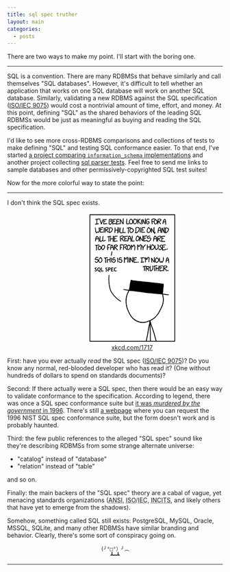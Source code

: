 ```yaml
---
title: sql spec truther
layout: main
categories:
  - posts
---
```


There are two ways to make my point.
I'll start with the boring one.

---

SQL is a convention.
There are many RDBMSs that behave similarly and call themselves "SQL databases".
However, it's difficult to tell whether an application that works on one SQL database will work on another SQL database.
Similarly, validating a new RDBMS against the SQL specification ([ISO/IEC 9075][iso-9075]) would cost a nontrivial amount of time, effort, and money.
At this point, defining "SQL" as the shared behaviors of the leading SQL RDBMSs would be just as meaningful as buying and reading the SQL specification.

I'd like to see more cross-RDBMS comparisons and collections of tests to make defining "SQL" and testing SQL conformance easier.
To that end, I've started [a project comparing `information_schema` implementations][i.s.compat.table] and another project collecting [sql parser tests][sql_parser_tests].
Feel free to send me links to sample databases and other permissively-copyrighted SQL test suites!


Now for the more colorful way to state the point:

---

I don't think the SQL spec exists.

<figure style="width: 100%; text-align: center;">
<img alt="A riff on xkcd 1717" src="/assets/images/sql_spec_truther.png">
<figcaption><a href="https://xkcd.com/1717/" target="_blank">xkcd.com/1717</a>
</figcaption>
</figure>


First: have you ever actually _read_ the SQL spec ([ISO/IEC 9075][iso-9075])?
Do you know any normal, red-blooded developer who has read it? (One without hundreds of dollars to spend on standards documents)?

Second: If there actually were a SQL spec, then there would be an easy way to validate conformance to the specification.
According to legend, there was once a SQL spec conformance suite but [it was _murdered by the government_ in 1996][nist-news].
There's still [a webpage][nist-form] where you can request the 1996 NIST SQL spec conformance suite, but the form doesn't work and is probably haunted.

Third: the few public references to the alleged "SQL spec" sound like they're describing RDBMSs from some strange alternate universe:

- "catalog" instead of "database"
- "relation" instead of "table"

and so on.

Finally: the main backers of the "SQL spec" theory are a cabal of vague, yet menacing standards organizations (<abbr title="American National Standards Institution">ANSI</abbr>, <abbr title="International Standards Organization">ISO</abbr>/<abbr title="International Electrotechnical Commission">IEC</abbr>, <abbr title="InterNational Committee for Information Technology Standards">INCITS</abbr>, and likely others that have yet to emerge from the shadows).

Somehow, something called SQL still exists: PostgreSQL, MySQL, Oracle, MSSQL, SQLite, and many other RDBMSs have similar branding and behavior.
Clearly, there's some sort of conspiracy going on.

<code title="table-flip" style="display: block; width: 100%; text-align: center;">(╯°□°）╯︵ ┻━┻</code>

---


[iso-9075]: https://blog.ansi.org/2018/10/sql-standard-iso-iec-9075-2016-ansi-x3-135/
[standardization-history]: https://en.wikipedia.org/wiki/SQL#Standardization_history
[nist-form]: https://www.itl.nist.gov/div897/ctg/sql_form.htm
[nist-news]: https://www.hpcwire.com/1996/09/06/nist-will-cease-creating-new-sql-tests-by-1997/
[i.s.compat.table]: https://github.com/i-s-compat-table/
[sql_parser_tests]: https://github.com/SKalt/sql_parser_tests
[tpc-h]: https://www.tpc.org/tpch/
[nist-artifact]: https://github.com/apache/derby/tree/cc457a99b575db678e490cfb1c916100bae31dd7/java/org.apache.derby.tests/org/apache/derbyTesting/functionTests/tests/nist

<!-- 
https://www.iso.org/standard/63555.html
https://www.scattered-thoughts.net/writing/against-sql/
https://www.cockroachlabs.com/docs/stable/frequently-asked-questions.html#why-does-cockroachdb-use-the-postgresql-wire-protocol-instead-of-the-mysql-protocol
https://docs.pingcap.com/tidb/stable/overview#key-features
https://github.com/sqlparser-rs/sqlparser-rs#sql-compliance
https://github.com/elliotchance/sqltest
-->

